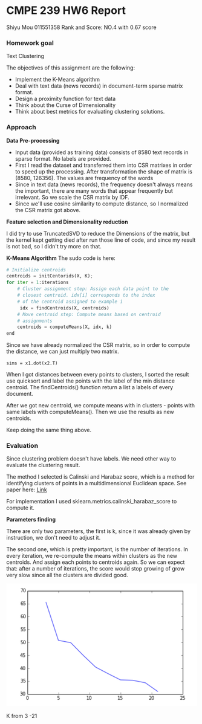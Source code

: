 # CMPE 239 HW6 Report 

Shiyu Mou 
011551358
Rank and Score: NO.4 with 0.67 score
### Homework goal 

Text Clustering

The objectives of this assignment are the following:

- Implement the K-Means algorithm
- Deal with text data (news records) in document-term sparse matrix format. 
-  Design a proximity function for text data
- Think about the Curse of Dimensionality
- Think about best metrics for evaluating clustering solutions.

### Approach

**Data Pre-processing** 

- Input data (provided as training data) consists of 8580 text records in sparse format. No labels are provided.
- First I read the dataset and transferred them into CSR matrixes in order to speed up the processing. After transformation the shape of matrix is (8580, 126356). The values are frequency of the words 
- Since in text data (news records), the frequency doesn't always means the important, there are many words that appear frequently but irrelevant. So we scale the CSR matrix by IDF. 
- Since we'll use cosine similarity to compute distance, so I normalized the CSR matrix got above. 


**Feature selection and Dimensionality reduction**

I did try to use TruncatedSVD to reduce the Dimensions of the matrix, but the kernel kept getting died after run those line of code, and since my result is not bad, so I didn't try more on that. 

**K-Means Algorithm**
The sudo code is here: 

~~~ python
# Initialize centroids
centroids = initCentorids(X, K);
for iter = 1:iterations
    # Cluster assignment step: Assign each data point to the
    # closest centroid. idx[i] corresponds to the index
    # of the centroid assigned to example i
     idx = findCentroids(X, centroids)
    # Move centroid step: Compute means based on centroid
    # assignments
    centroids = computeMeans(X, idx, k)
end
~~~

Since we have already normalized the CSR matrix, so in order to compute the distance, we can just multiply two matrix. 
		
	sims = x1.dot(x2.T)
	
When I got distances between every points to clusters, I sorted the result use quicksort and label the points with the label of the min distance centroid. The findCentroids() function return a list a labels of every document. 


After we got new centroid, we compute means with in clusters - points with same labels with computeMeans(). Then we use the results as new centroids. 

Keep doing the same thing above.  


### Evaluation 

Since clustering problem doesn't have labels. We need other way to evaluate the clustering result. 

The method I selected is Calinski and Harabaz score, which is a method for identifying clusters of points in a multidimensional Euclidean space. See paper here: [Link](http://www.tandfonline.com/doi/abs/10.1080/03610927408827101)

For implementation I used sklearn.metrics.calinski_harabaz_score to compute it. 

 
**Parameters finding**

There are only two parameters, the first is k, since it was already given by instruction, we don't need to adjust it. 

The second one, which is pretty important, is the number of iterations. In every iteration, we re-compute the means within clusters as the new centroids. And assign each points to centroids again. So we can expect that: after a number of iterations, the score would stop growing of grow very slow since all the clusters are divided good. 




![](1.png)

K from 3 -21




